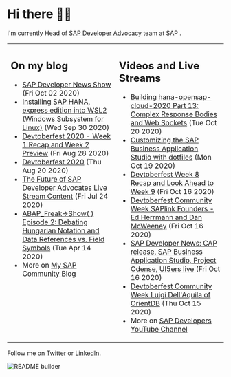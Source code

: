 
# Hi there 👋🏼

I'm currently Head of [SAP Developer Advocacy](https://developers.sap.com/) team at SAP .

<table><tr><td valign="top" width="50%">
 
## On my blog
- [SAP Developer News Show](https://blogs.sap.com/?p=1194205) (Fri Oct 02 2020)
- [Installing  SAP HANA, express edition into WSL2 (Windows Subsystem for Linux)](https://blogs.sap.com/?p=1192930) (Wed Sep 30 2020)
- [Devtoberfest 2020 - Week 1 Recap and Week 2 Preview](https://blogs.sap.com/?p=1173586) (Fri Aug 28 2020)
- [Devtoberfest 2020](https://blogs.sap.com/?p=1168378) (Thu Aug 20 2020)
- [The Future of SAP Developer Advocates Live Stream Content](https://blogs.sap.com/?p=1150001) (Fri Jul 24 2020)
- [ABAP_Freak->Show( ) Episode 2: Debating Hungarian Notation and Data References vs. Field Symbols](https://blogs.sap.com/2020/04/14/abap_freak-show-episode-2-debating-hungarian-notation-and-data-references-vs.-field-symbols/) (Tue Apr 14 2020)
- More on [My SAP Community Blog](https://people.sap.com/thomas.jung#content:blogposts)
</td>
  
<td valign="top" width="50%">
  
## Videos and Live Streams
- [Building hana-opensap-cloud-2020 Part 13: Complex Response Bodies and Web Sockets](https://www.youtube.com/watch?v=kQeZI6YMdcg) (Tue Oct 20 2020)
- [Customizing the SAP Business Application Studio with dotfiles](https://www.youtube.com/watch?v=YrrxWdIjqEE) (Mon Oct 19 2020)
- [Devtoberfest Week 8 Recap and Look Ahead to Week 9](https://www.youtube.com/watch?v=B4C6xxLimt8) (Fri Oct 16 2020)
- [Devtoberfest Community Week SAPlink Founders - Ed Herrmann and Dan McWeeney](https://www.youtube.com/watch?v=vaEQc52tBCQ) (Fri Oct 16 2020)
- [SAP Developer News: CAP release, SAP Business Application Studio, Project Odense, UI5ers live](https://www.youtube.com/watch?v=SVot7OJDHNk) (Fri Oct 16 2020)
- [Devtoberfest Community Week Luigi Dell'Aquila of OrientDB](https://www.youtube.com/watch?v=wwWzq-cRgds) (Thu Oct 15 2020)
- More on [SAP Developers YouTube Channel](https://www.youtube.com/channel/UCNfmelKDrvRmjYwSi9yvrMg)
</td></tr></table>

Follow me on [Twitter](https://twitter.com/thomas_jung) or [LinkedIn](https://www.linkedin.com/in/thomasjungsap/).

![README builder](https://github.com/jung-thomas/jung-thomas/workflows/README%20builder/badge.svg)


